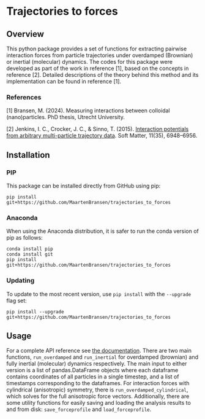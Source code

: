 # Trajectories to forces

## Overview
This python package provides a set of functions for extracting pairwise interaction forces from particle trajectories under overdamped (Brownian) or inertial (molecular) dynamics. The codes for this package were developed as part of the work in reference [1], based on the concepts in reference [2].
Detailed descriptions of the theory behind this method and its implementation can be found in reference [1].

### References
[1] Bransen, M. (2024). Measuring interactions between colloidal (nano)particles. PhD thesis, Utrecht University.

[2] Jenkins, I. C., Crocker, J. C., & Sinno, T. (2015). [Interaction potentials from arbitrary multi-particle trajectory data](https://doi.org/10.1039/C5SM01233C). Soft Matter, 11(35), 6948–6956. 


## Installation
### PIP
This package can be installed directly from GitHub using pip:
```
pip install git+https://github.com/MaartenBransen/trajectories_to_forces
```
### Anaconda
When using the Anaconda distribution, it is safer to run the conda version of pip as follows:
```
conda install pip
conda install git
pip install git+https://github.com/MaartenBransen/trajectories_to_forces
```
### Updating
To update to the most recent version, use `pip install` with the `--upgrade` flag set:
```
pip install --upgrade git+https://github.com/MaartenBransen/trajectories_to_forces
```

## Usage
For a complete API reference see [the documentation](https://maartenbransen.github.io/trajectories_to_forces/).
There are two main functions, `run_overdamped` and `run_inertial` for overdamped (brownian) and fully inertial (molecular) dynamics respectively. The main input to either version is a list of pandas.DataFrame objects where each dataframe contains coordinates of all particles in a single timestep, and a list of timestamps corresponding to the dataframes. For interaction forces with cylindrical (anisotropic) symmetry, there is `run_overdamped_cylindrical`, which solves for the full anisotropic force vectors.
Additionally, there are some utility functions for easily saving and loading the analysis results to and from disk: `save_forceprofile` and `load_forceprofile`.